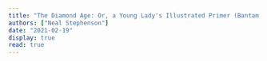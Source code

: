 ```yaml
---
title: "The Diamond Age: Or, a Young Lady's Illustrated Primer (Bantam Spectra Book)"
authors: ["Neal Stephenson"]
date: "2021-02-19"
display: true
read: true
---
```


